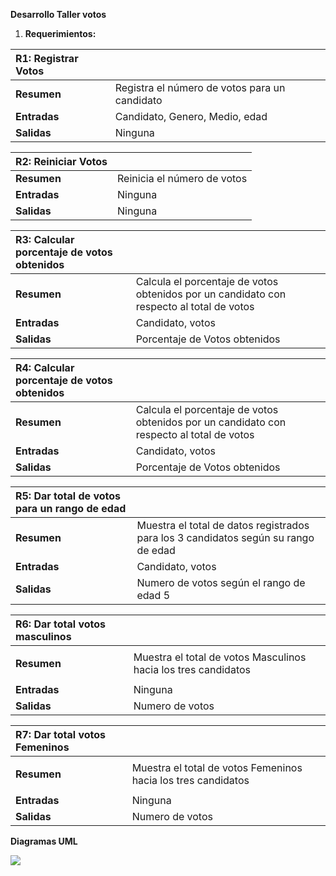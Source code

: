 ﻿**Desarrollo Taller votos**

1. **Requerimientos:**

|**R1: Registrar Votos**||
| :- | :- |
|**Resumen**|Registra el número de votos para un candidato|
|**Entradas**|Candidato, Genero, Medio, edad|
|**Salidas**|Ninguna|

|**R2: Reiniciar Votos**||
| :- | :- |
|**Resumen**|Reinicia el número de votos|
|**Entradas**|Ninguna|
|**Salidas**|Ninguna|

|**R3: Calcular porcentaje de votos obtenidos**||
| :- | :- |
|<p></p><p>**Resumen**</p>|Calcula el porcentaje de votos obtenidos por un candidato con respecto al total de votos |
|**Entradas**|Candidato, votos|
|**Salidas**|Porcentaje de Votos obtenidos |

|**R4: Calcular porcentaje de votos obtenidos**||
| :- | :- |
|<p></p><p>**Resumen**</p>|Calcula el porcentaje de votos obtenidos por un candidato con respecto al total de votos |
|**Entradas**|Candidato, votos|
|**Salidas**|Porcentaje de Votos obtenidos |

|**R5: Dar total de votos para un rango de edad** ||
| :- | :- |
|<p></p><p>**Resumen**</p>|Muestra el total de datos registrados para los 3 candidatos según su rango de edad |
|**Entradas**|Candidato, votos|
|**Salidas**|Numero de votos según el rango de edad 5|

|**R6: Dar total votos masculinos**||
| :- | :- |
|<p></p><p>**Resumen**</p>|Muestra el total de votos Masculinos hacia los tres candidatos|
|**Entradas**|Ninguna|
|**Salidas**|Numero de votos |

|**R7: Dar total votos Femeninos** ||
| :- | :- |
|<p></p><p>**Resumen**</p>|Muestra el total de votos Femeninos hacia los tres candidatos|
|**Entradas**|Ninguna|
|**Salidas**|Numero de votos |


**Diagramas UML** 

![](Aspose.Words.b375f68b-4725-438d-b276-fa88d2bc4055.001.png)

